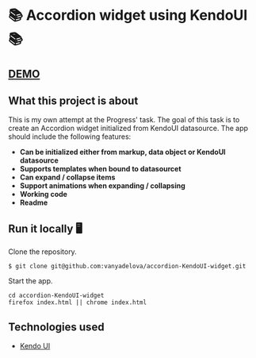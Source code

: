 # 📚 Accordion widget using KendoUI 📚
## [DEMO](https://accordion-widget.netlify.app/)

## What this project is about
This is my own attempt at the Progress' task. The goal of this task is to create an Accordion widget initialized from KendoUI datasource. The app should include the following features:

- **Can be initialized either from markup, data object or KendoUI datasource**
- **Supports templates when bound to datasourcet**
- **Can expand / collapse items**
- **Support animations when expanding / collapsing**
- **Working code**
- **Readme**


## Run it locally 🖥

Clone the repository.
```
$ git clone git@github.com:vanyadelova/accordion-KendoUI-widget.git
```
Start the app.

```
cd accordion-KendoUI-widget
firefox index.html || chrome index.html
```

## Technologies used

- [Kendo UI](https://www.telerik.com/kendo-ui)


